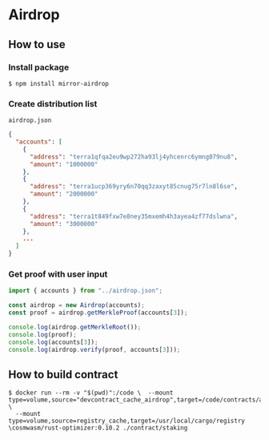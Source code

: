 # Airdrop

## How to use


### Install package
```
$ npm install mirror-airdrop
```

### Create distribution list
`airdrop.json`
```json
{
  "accounts": [
    {
      "address": "terra1qfqa2eu9wp272ha93lj4yhcenrc6ymng079nu8",
      "amount": "1000000"
    },
    {
      "address": "terra1ucp369yry6n70qq3zaxyt85cnug75r7ln8l6se",
      "amount": "2000000"
    },
    {
      "address": "terra1t849fxw7e8ney35mxemh4h3ayea4zf77dslwna",
      "amount": "3000000"
    },
    ...
  ]
}
```

### Get proof with user input
```javascript
import { accounts } from "../airdrop.json";

const airdrop = new Airdrop(accounts);
const proof = airdrop.getMerkleProof(accounts[3]);

console.log(airdrop.getMerkleRoot());
console.log(proof);
console.log(accounts[3]);
console.log(airdrop.verify(proof, accounts[3]));
```

## How to build contract
```
$ docker run --rm -v "$(pwd)":/code \  --mount type=volume,source="devcontract_cache_airdrop",target=/code/contracts/airdrop/target \
  --mount type=volume,source=registry_cache,target=/usr/local/cargo/registry \cosmwasm/rust-optimizer:0.10.2 ./contract/staking
```
